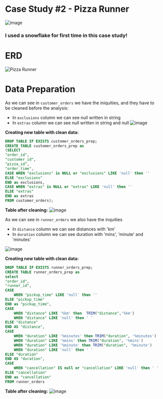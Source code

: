 # Case Study #2 - Pizza Runner
![image](https://github.com/kostekmmz/8weeksqlchallange/assets/148641524/312bbb4d-1306-44fe-9a53-3c2e51625541)

### I used a snowflake for first time in this case study!

# ERD
![Pizza Runner](https://github.com/kostekmmz/8weeksqlchallange/assets/148641524/b3afbd35-4061-42c4-9817-1a4fc1c9ecb8)

# Data Preparation

As we can see in `customer_orders` we have the iniquities, and they have to be cleaned before the analysis:
- In `exclusions` column we can see null written in string 
- In `extras` column we can see null written in string and null
![image](https://github.com/kostekmmz/8weeksqlchallange/assets/148641524/cc2db3b3-43d0-44a2-8c53-101c76b0a551)

<b>Creating new table with clean data:</b>
````sql
DROP TABLE IF EXISTS customer_orders_prep;
CREATE TABLE customer_orders_prep as
(SELECT 
"order_id",
"customer_id",
"pizza_id",
"order_time",
CASE WHEN "exclusions" is NULL or "exclusions" LIKE 'null' then '' 
ELSE "exclusions"
END as exclusions, 
CASE WHEN "extras" is NULL or "extras" LIKE 'null' then ''
ELSE "extras" 
END as extras
FROM customer_orders);
````
<b>Table after cleaning:</b>
  ![image](https://github.com/kostekmmz/8weeksqlchallange/assets/148641524/c5a2dc94-be7c-423a-bbe4-15a56f4fb2f1)

  As we can see in `runner_orders` we also have the inquities
  - In `distance` column we can see distances with 'km'
  - In `duration` column we can see duration with 'mins', 'minute' and 'minutes'

![image](https://github.com/kostekmmz/8weeksqlchallange/assets/148641524/f130c42f-35bd-47ee-bac1-4a1b6f9384c8)

<b>Creating new table with clean data:</b>
````sql
DROP TABLE IF EXISTS runner_orders_prep;
CREATE TABLE runner_orders_prep as
select 
"order_id",
"runner_id",
CASE
    WHEN "pickup_time" LIKE 'null' then ''
ELSE "pickup_time"
END as "pickup_time",
CASE 
    WHEN "distance" LIKE '%km' then  TRIM("distance",'%km')
    WHEN "distance" LIKE 'null' then ' '
ELSE "distance"
END AS "distance",
CASE 
    WHEN "duration" LIKE '%minutes' then TRIM("duration", '%minutes')
    WHEN "duration" LIKE '%mins' then TRIM("duration", '%mins')
    WHEN "duration" LIKE '%minute' then TRIM("duration", '%minute')
    WHEN "duration" LIKE 'null' then ' '
ELSE "duration"
END AS "duration",
CASE 
    WHEN "cancellation" IS null or "cancellation" LIKE 'null' then ' ' 
ELSE "cancellation"
END as "cancellation"
FROM runner_orders
````
<b>Table after cleaning:</b>
![image](https://github.com/kostekmmz/8weeksqlchallange/assets/148641524/8bf91487-62fb-4bdc-b613-ef2f501a78ac)
